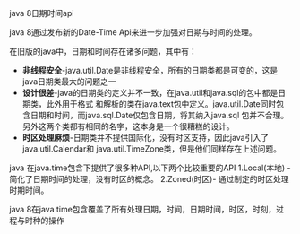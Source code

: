 
java 8日期时间api

java 8通过发布新的Date-Time Api来进一步加强对日期与时间的处理。

在旧版的java中，日期和时间存在诸多问题，其中有：
<ul>
  <li><b>非线程安全</b>-java.util.Date是非线程安全，所有的日期类都是可变的，这是java日期类最大的问题之一</li>
  <li><b>设计很差</b>-java的日期类的定义并不一致，在java.util和java.sql的包中都是日期类，此外用于格式
      和解析的类在java.text包中定义。java.util.Date同时包含日期和时间，而java.sql.Date仅包含日期，将其纳入java.sql
      包并不合理。另外这两个类都有相同的名字，这本身是一个很糟糕的设计。
  </li>
   <li><b>时区处理麻烦</b>-日期类并不提供国际化，没有时区支持，因此java引入了java.util.Calendar和
    java.util.TimeZone类，但是他们同样存在上述问题。
  </li>
</ul>


java 在java.time包含下提供了很多种API,以下两个比较重要的API
1.Local(本地) -简化了日期时间的处理，没有时区的概念。
2.Zoned(时区)- 通过制定的时区处理时期时间。

java 8在java time包含覆盖了所有处理日期，时间，日期时间，时区，时刻，过程与时种的操作









